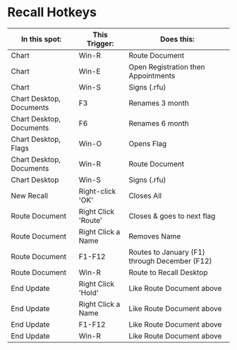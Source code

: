 # Recall Hotkeys

| In this spot:            | This Trigger:       | Does this:                                    |
| ------------------------ | ------------------- | --------------------------------------------- |
| Chart                    | Win-R               | Route Document                                |
| Chart                    | Win-E               | Open Registration then Appointments           |
| Chart                    | Win-S               | Signs (.rfu)                                  |
| Chart Desktop, Documents | F3                  | Renames 3 month                               |
| Chart Desktop, Documents | F6                  | Renames 6 month                               |
| Chart Desktop, Flags     | Win-O               | Opens Flag                                    |
| Chart Desktop, Documents | Win-R               | Route Document                                |
| Chart Desktop            | Win-S               | Signs (.rfu)                                  |
| New Recall               | Right-click 'OK'    | Closes All                                    |
| Route Document           | Right Click 'Route' | Closes & goes to next flag                    |
| Route Document           | Right Click a Name  | Removes Name                                  |
| Route Document           | F1-F12              | Routes to January (F1) through December (F12) |
| Route Document           | Win-R               | Route to Recall Desktop                       |
| End Update               | Right Click 'Hold'  | Like Route Document above                     |
| End Update               | Right Click a Name  | Like Route Document above                     |
| End Update               | F1-F12              | Like Route Document above                     |
| End Update               | Win-R               | Like Route Document above                     |
